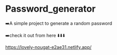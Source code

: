# Password_generator
 ➡️A simple project to generate a random password
 
 ➡️check it out from here ⬇️⬇️⬇️
 
 https://lovely-nougat-e2ae31.netlify.app/

